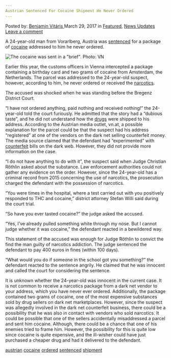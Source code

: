 ```yaml
---
Austrian Sentenced For Cocaine Shipment He Never Ordered
---
```

<article class="post-listing post-18866 post type-post status-publish format-standard has-post-thumbnail hentry 
 tag-austrian tag-cocaine tag-ordered tag-sentenced tag-shipment">
<div class="post-inner">
<span>Posted by: <a href="https://www.deepdotweb.com/author/benjaminvi/" title="">Benjamin Vitáris </a></span>
<span>March 29, 2017</span>
<span>in <a href="https://www.deepdotweb.com/category/deepdot-news/" rel="category tag">Featured</a>, <a href="https://www.deepdotweb.com/category/news-updates/" rel="category tag">News Updates</a></span>
<span><a href="https://www.deepdotweb.com/2017/03/29/austrian-sentenced-cocaine-shipment-never-ordered/#respond">Leave a comment</a></span>


<p><a id="post-18866-_gjdgxs"></a> A 24-year-old man from Vorarlberg, Austria was <a href="https://www.vn.at/abend/2017/03/10/etwas-geburtstagskokain-in-der-glueckwunschkarte.vn">sentenced</a> for a package of <a href="https://www.deepdotweb.com/tag/cocaine/">cocaine</a> addressed to him he never ordered.</p>
<p><img class="wp-image-18871 aligncenter" src="/imgs/2017/03/the-cocaine-was-sent-in-a-brief-photo-vn.jpeg" alt="The cocaine was sent in a &quot;brief&quot;.  Photo: VN" srcset="/imgs/2017/03/the-cocaine-was-sent-in-a-brief-photo-vn.jpeg 500w, /imgs/2017/03/the-cocaine-was-sent-in-a-brief-photo-vn-300x231.jpeg 300w" sizes="(max-width: 500px) 100vw, 500px"/></p>
<p>Earlier this year, the customs officers in Vienna intercepted a package containing a birthday card and two grams of cocaine from Amsterdam, the Netherlands. The parcel was addressed to the 24-year-old suspect, however, according to him, he never ordered or received the <a href="https://www.deepdotweb.com/tag/narcotics/">narcotics</a>.</p>
<p>The accused was shocked when he was standing before the Bregenz District Court.</p>
<p>&#8220;I have not ordered anything, paid nothing and received nothing!&#8221; the 24-year-old told the court furiously. He admitted that the story had a “dubious taste”, and he did not understand how the <a href="https://www.deepdotweb.com/tag/drugs/">drugs</a> were shipped to his address. According to the Austrian media outlet, vn.at, a possible explanation for the parcel could be that the suspect had his address “registered” at one of the vendors on the dark net selling counterfeit money. The media source claimed that the defendant had “experimented” with <a href="https://www.deepdotweb.com/tag/counterfeit/">counterfeit</a> bills on the dark web. However, they did not provide more information on the case.</p>
<p>&#8220;I do not have anything to do with it&#8221;, the suspect said when Judge Christian Röthlin asked about the substance. Law enforcement authorities could not gather any evidence on the order. However, since the 24-year-old has a criminal record from 2015 concerning the use of narcotics, the prosecution charged the defendant with the possession of narcotics.</p>
<p>&#8220;You were times in the hospital, where a test carried out with you positively responded to THC and cocaine,&#8221; district attorney Stefan Willi said during the court trial.</p>
<p>“So have you ever tasted cocaine?” the judge asked the accused.</p>
<p>“Yes, I&#8217;ve already pulled something white through my nose. But I cannot judge whether it was cocaine,” the defendant reacted in a bewildered way.</p>
<p>This statement of the accused was enough for Judge Röthlin to convict the find the man guilty of narcotics addiction. The judge sentenced the defendant to pay 400 euros in fines (within 100 days).</p>
<p>&#8220;What would you do if someone in the school got you something?&#8221; the defendant reacted to the sentence angrily. He claimed that he was innocent and called the court for considering the sentence.</p>
<p>It is unknown whether the 24-year-old was innocent in the current case. It is not common to receive a narcotics package from a dark net vendor to your address, which you have never ever ordered. Additionally, the package contained two grams of cocaine, one of the most expensive substances sold by drug sellers on dark net marketplaces. However, since the suspect was allegedly involved in the dark net counterfeit business, there could be a possibility that he was also in contact with vendors who sold narcotics. It could be possible that one of the sellers accidentally misaddressed a parcel and sent him cocaine. Although, there could be a chance that one of his enemies tried to frame him. However, the possibility for this is quite low since cocaine is quite expensive, and the ill-wisher could have just purchased a cheaper drug and had it delivered to the defendant.</p>
</div>
<a href="https://www.deepdotweb.com/tag/austrian/" rel="tag">austrian</a> <a href="https://www.deepdotweb.com/tag/cocaine/" rel="tag">cocaine</a> <a href="https://www.deepdotweb.com/tag/ordered/" rel="tag">ordered</a> <a href="https://www.deepdotweb.com/tag/sentenced/" rel="tag">sentenced</a> <a href="https://www.deepdotweb.com/tag/shipment/" rel="tag">shipment</a></span> <span style="display:none" class="updated">2017-03-29<a href="https://www.deepdotweb.com/author/benjaminvi/" title="Posts by Benjamin Vitáris" rel="author">Benjamin Vitáris</a></strong></div>
</div>
</article>

